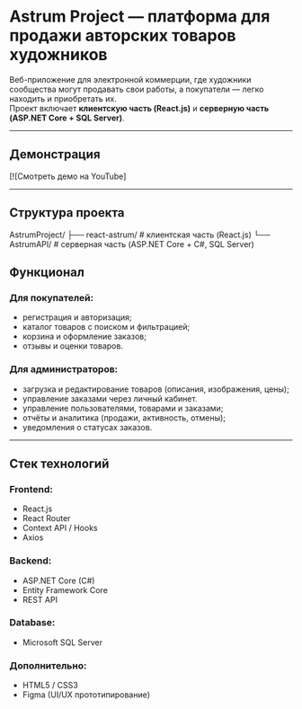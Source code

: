 # Astrum Project — платформа для продажи авторских товаров художников

Веб-приложение для электронной коммерции, где художники сообщества могут продавать свои работы, а покупатели — легко находить и приобретать их.  
Проект включает **клиентскую часть (React.js)** и **серверную часть (ASP.NET Core + SQL Server)**.  

---

## Демонстрация

[![Смотреть демо на YouTube]

---

## Структура проекта

AstrumProject/
├── react-astrum/ # клиентская часть (React.js)
└── AstrumAPI/ # серверная часть (ASP.NET Core + C#, SQL Server)

##  Функционал

### Для покупателей:
- регистрация и авторизация;
- каталог товаров с поиском и фильтрацией;
- корзина и оформление заказов;
- отзывы и оценки товаров.

### Для администраторов:
- загрузка и редактирование товаров (описания, изображения, цены);
- управление заказами через личный кабинет.
- управление пользователями, товарами и заказами;
- отчёты и аналитика (продажи, активность, отмены);
- уведомления о статусах заказов.

---

## Стек технологий

### Frontend:
- React.js  
- React Router  
- Context API / Hooks  
- Axios  

### Backend:
- ASP.NET Core (C#)  
- Entity Framework Core  
- REST API  

### Database:
- Microsoft SQL Server  

### Дополнительно:
- HTML5 / CSS3  
- Figma (UI/UX прототипирование)  
